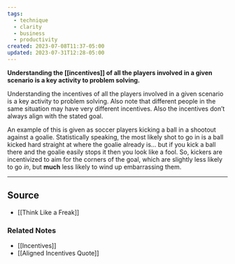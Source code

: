```yaml
---
tags:
  - technique
  - clarity
  - business
  - productivity
created: 2023-07-08T11:37-05:00
updated: 2023-07-31T12:28-05:00
---
```

**Understanding the [[incentives]] of all the players involved in a given scenario is a key activity to problem solving.**

Understanding the incentives of all the players involved in a given scenario is a key activity to problem solving. Also note that different people in the same situation may have very different incentives. Also the incentives don’t always align with the stated goal. 

An example of this is given as soccer players kicking a ball in a shootout against a goalie. Statistically speaking, the most likely shot to go in is a ball kicked hard straight at where the goalie already is… but if you kick a ball there and the goalie easily stops it then you look like a fool. So, kickers are incentivized to aim for the corners of the goal, which are slightly less likely to go *in*, but **much** less likely to wind up embarrassing them.

---

## Source
- [[Think Like a Freak]]

### Related Notes
- [[Incentives]]
- [[Aligned Incentives Quote]]